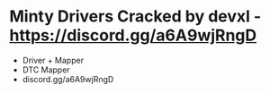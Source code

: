 # Minty Drivers Cracked by devxl - https://discord.gg/a6A9wjRngD

* Driver + Mapper
* DTC Mapper
* discord.gg/a6A9wjRngD
